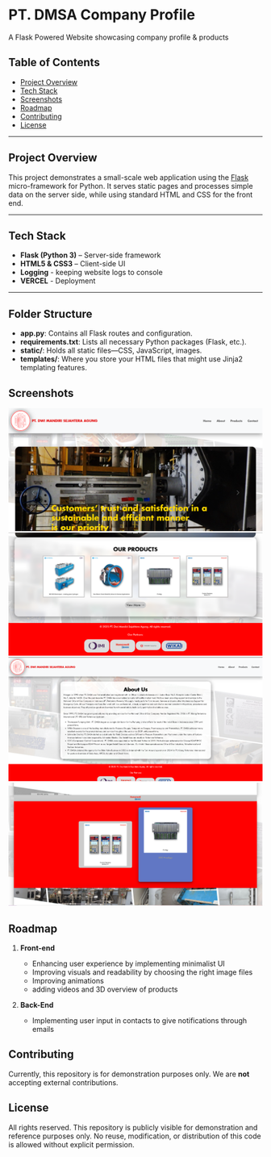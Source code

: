 # PT. DMSA Company Profile

A Flask Powered Website showcasing company profile & products

## Table of Contents
- [Project Overview](#project-overview)
- [Tech Stack](#tech-stack)
- [Screenshots](#screenshots)
- [Roadmap](#roadmap)
- [Contributing](#contributing)
- [License](#license)

---

## Project Overview

This project demonstrates a small-scale web application using the [Flask](https://flask.palletsprojects.com/) micro-framework for Python. It serves static pages and processes simple data on the server side, while using standard HTML and CSS for the front end. 

---

## Tech Stack

- **Flask (Python 3)** – Server-side framework
- **HTML5 & CSS3** – Client-side UI
- **Logging** - keeping website logs to console
- **VERCEL** - Deployment

---

## Folder Structure
- **app.py**: Contains all Flask routes and configuration.  
- **requirements.txt**: Lists all necessary Python packages (Flask, etc.).  
- **static/**: Holds all static files—CSS, JavaScript, images.  
- **templates/**: Where you store your HTML files that might use Jinja2 templating features.

## Screenshots
![Screenshot Description](static/images/screenshots/1.png)
![Screenshot Description](static/images/screenshots/2.png)
![Screenshot Description](static/images/screenshots/3.png)
![Screenshot Description](static/images/screenshots/4.png)

## Roadmap
1. **Front-end**
    - Enhancing user experience by implementing minimalist UI 
    - Improving visuals and readability by choosing the right image files
    - Improving animations
    - adding videos and 3D overview of products

2. **Back-End**
    - Implementing user input in contacts to give notifications through emails

## Contributing
Currently, this repository is for demonstration purposes only. We are **not** accepting external contributions.

## License

All rights reserved. This repository is publicly visible for demonstration 
and reference purposes only. No reuse, modification, or distribution of 
this code is allowed without explicit permission.